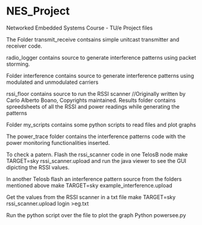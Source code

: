 NES_Project
===========
Networked Embedded Systems Course - TU/e Project files

The Folder transmit_receive contsains simple unitcast transmitter and receiver code. 

radio_logger contains source to generate interference patterns using packet storming. 

Folder interference contains source to generate interference patterns using modulated and unmodulated carriers

rssi_floor contains source to run the RSSI scanner //Originally written by Carlo Alberto Boano, Copyrights maintained. 
Results folder contains spreedsheets of all the RSSI and power readings while generating the patterns

Folder my_scripts contains some python scripts to read files and plot graphs

The power_trace folder contains the interference patterns code with the power monitoring functionalities inserted. 

To check a patern. Flash the rssi_scanner code in one TelosB node 
make TARGET=sky rssi_scanner.upload
and run the java viewer to see the GUI dipicting the RSSI values. 
 
In another Telosb flash an interference pattern source from the folders mentioned above
make TARGET=sky example_interference.upload

Get the values from the RSSI scanner in a txt file 
make TARGET=sky rssi_scanner.upload login >eg.txt

Run the python script over the file to plot the graph
Python powersee.py

